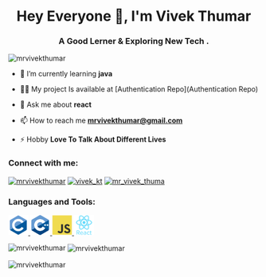 <h1 align="center">Hey Everyone 👋, I'm Vivek Thumar</h1>
<h3 align="center">A Good Lerner & Exploring New Tech .</h3>

<p align="left"> <img src="https://komarev.com/ghpvc/?username=mrvivekthumar&label=Profile%20views&color=0e75b6&style=flat" alt="mrvivekthumar" /> </p>

- 🌱 I’m currently learning **java**

- 👨‍💻 My project Is available at [Authentication Repo](Authentication Repo)

- 💬 Ask me about **react**

- 📫 How to reach me **mrvivekthumar@gmail.com**

- ⚡ Hobby **Love To Talk About Different Lives**

<h3 align="left">Connect with me:</h3>
<p align="left">
<a href="https://linkedin.com/in/mrvivekthumar" target="blank"><img align="center" src="https://raw.githubusercontent.com/rahuldkjain/github-profile-readme-generator/master/src/images/icons/Social/linked-in-alt.svg" alt="mrvivekthumar" height="30" width="40" /></a>
<a href="https://www.codechef.com/users/vivek_kt" target="blank"><img align="center" src="https://cdn.jsdelivr.net/npm/simple-icons@3.1.0/icons/codechef.svg" alt="vivek_kt" height="30" width="40" /></a>
<a href="https://www.leetcode.com/mr_vivek_thuma" target="blank"><img align="center" src="https://raw.githubusercontent.com/rahuldkjain/github-profile-readme-generator/master/src/images/icons/Social/leet-code.svg" alt="mr_vivek_thuma" height="30" width="40" /></a>
</p>

<h3 align="left">Languages and Tools:</h3>
<p align="left"> <a href="https://www.cprogramming.com/" target="_blank" rel="noreferrer"> <img src="https://raw.githubusercontent.com/devicons/devicon/master/icons/c/c-original.svg" alt="c" width="40" height="40"/> </a> <a href="https://www.w3schools.com/cpp/" target="_blank" rel="noreferrer"> <img src="https://raw.githubusercontent.com/devicons/devicon/master/icons/cplusplus/cplusplus-original.svg" alt="cplusplus" width="40" height="40"/> </a> <a href="https://developer.mozilla.org/en-US/docs/Web/JavaScript" target="_blank" rel="noreferrer"> <img src="https://raw.githubusercontent.com/devicons/devicon/master/icons/javascript/javascript-original.svg" alt="javascript" width="40" height="40"/> </a> <a href="https://reactjs.org/" target="_blank" rel="noreferrer"> <img src="https://raw.githubusercontent.com/devicons/devicon/master/icons/react/react-original-wordmark.svg" alt="react" width="40" height="40"/> </a> </p>

<p><img align="left" src="https://github-readme-stats.vercel.app/api/top-langs?username=mrvivekthumar&show_icons=true&locale=en&layout=compact" alt="mrvivekthumar" /></p>

<p>&nbsp;<img align="center" src="https://github-readme-stats.vercel.app/api?username=mrvivekthumar&show_icons=true&locale=en" alt="mrvivekthumar" /></p>

<p><img align="center" src="https://github-readme-streak-stats.herokuapp.com/?user=mrvivekthumar&" alt="mrvivekthumar" /></p>
